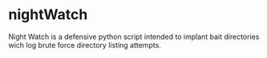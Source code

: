 # nightWatch
Night Watch is a defensive python script intended to implant bait directories wich log brute force directory listing attempts.
